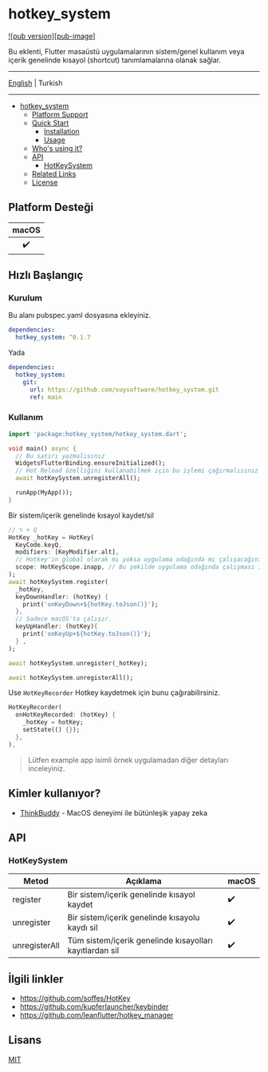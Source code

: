 # hotkey_system

[![pub version][pub-image]][pub-url] 


[pub-url]: https://pub.dev/packages/hotkey_system


Bu eklenti, Flutter masaüstü uygulamalarının sistem/genel kullanım veya içerik genelinde kısayol (shortcut) tanımlamalarına olanak sağlar.

---

[English](./README.md) | Turkish

---

<!-- START doctoc generated TOC please keep comment here to allow auto update -->
<!-- DON'T EDIT THIS SECTION, INSTEAD RE-RUN doctoc TO UPDATE -->

- [hotkey_system](#hotkey_system)
  - [Platform Support](#platform-support)
  - [Quick Start](#quick-start)
    - [Installation](#installation)
    - [Usage](#usage)
  - [Who's using it?](#whos-using-it)
  - [API](#api)
    - [HotKeySystem](#hotkeysystem)
  - [Related Links](#related-links)
  - [License](#license)

<!-- END doctoc generated TOC please keep comment here to allow auto update -->

## Platform Desteği

| macOS |
| :---: |
|   ✔️   |

## Hızlı Başlangıç

### Kurulum

Bu alanı pubspec.yaml dosyasına ekleyiniz.

```yaml
dependencies:
  hotkey_system: ^0.1.7
```

Yada

```yaml
dependencies:
  hotkey_system:
    git:
      url: https://github.com/suysoftware/hotkey_system.git
      ref: main
```

### Kullanım

```dart
import 'package:hotkey_system/hotkey_system.dart';

void main() async {
  // Bu satırı yazmalısınız
  WidgetsFlutterBinding.ensureInitialized();
  // Hot Reload özelliğini kullanabilmek için bu işlemi çağırmalısınız
  await hotKeySystem.unregisterAll();

  runApp(MyApp());
}
```

Bir sistem/içerik genelinde kısayol kaydet/sil

```dart
// ⌥ + Q
HotKey _hotKey = HotKey(
  KeyCode.keyQ,
  modifiers: [KeyModifier.alt],
  // Hotkey'in global olarak mı yoksa uygulama odağında mı çalışacağını ayarla (default is HotKeyScope.system)
  scope: HotKeyScope.inapp, // Bu şekilde uygulama odağında çalışması için ayarlayabilirsiniz.
);
await hotKeySystem.register(
  _hotKey,
  keyDownHandler: (hotKey) {
    print('onKeyDown+${hotKey.toJson()}');
  },
  // Sadece macOS'ta çalışır.
  keyUpHandler: (hotKey){
    print('onKeyUp+${hotKey.toJson()}');
  } ,
);

await hotKeySystem.unregister(_hotKey);

await hotKeySystem.unregisterAll();
```

Use `HotKeyRecorder` Hotkey kaydetmek için bunu çağırabilirsiniz.

```dart
HotKeyRecorder(
  onHotKeyRecorded: (hotKey) {
    _hotKey = hotKey;
    setState(() {});
  },
),
```

> Lütfen example app isimli örnek uygulamadan diğer detayları inceleyiniz.

## Kimler kullanıyor?

- [ThinkBuddy](https://thinkbuddy.ai) - MacOS deneyimi ile bütünleşik yapay zeka

## API

### HotKeySystem

| Metod         | Açıklama                                                | macOS | 
| ------------- | ------------------------------------------------------- | ----- | 
| register      | Bir sistem/içerik genelinde kısayol kaydet              | ✔️     |
| unregister    | Bir sistem/içerik genelinde kısayolu kaydı sil          | ✔️     |
| unregisterAll | Tüm sistem/içerik genelinde kısayolları kayıtlardan sil | ✔️     |

## İlgili linkler

- https://github.com/soffes/HotKey
- https://github.com/kupferlauncher/keybinder
- https://github.com/leanflutter/hotkey_manager

## Lisans

[MIT](./LICENSE)